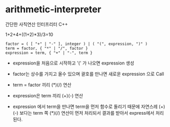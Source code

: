 # arithmetic-interpreter

간단한 사칙연산 인터프리터 C++

1+2+4+((1+2)*3)/3=10

```
factor = ( [ "+" | "-" ], integer ) | ( "(", expression, ")" )
term = factor, { "*" | "/", factor }
expression = term, { "+" | "-", term }
```

* expression을 처음으로 시작하고 '(' 가 나오면 expression 생성

* factor는 상수를 가지고 올수 있으며 괄호를 만나면 새로운 expression 으로 Call 
* term = factor 끼리 (*)(/) 연산
* expression은 term 끼리 (+)(-) 연산

* expression 에서 term을 만나면 term을 먼저 함수로 돌리기 때문에 자연스레 (+)(-) 보다는 term 쪽 (*)(/) 연산이 먼저 처리되서 결과를 받아서 express에서 처리된다.
